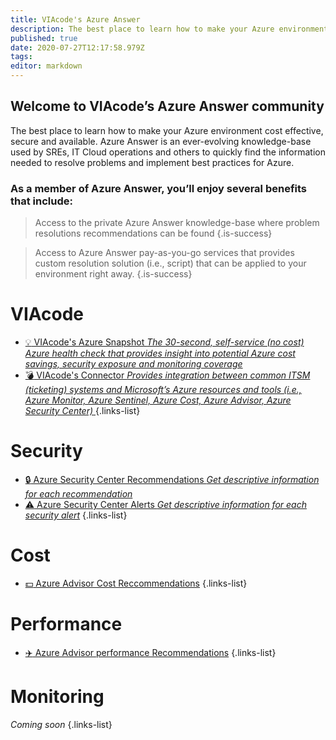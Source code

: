 ```yaml
---
title: VIAcode's Azure Answer
description: The best place to learn how to make your Azure environment cost effective, secure and available.
published: true
date: 2020-07-27T12:17:58.979Z
tags: 
editor: markdown
---
```


## Welcome to VIAcode’s Azure Answer community


The best place to learn how to make your Azure environment cost effective, secure and available. Azure Answer is an ever-evolving knowledge-base used by SREs, IT Cloud operations and others to quickly find the information needed to resolve problems and implement best practices for Azure. 


### As a member of Azure Answer, you’ll enjoy several benefits that include:
>  Access to the private Azure Answer knowledge-base where problem resolutions recommendations can be found
{.is-success}

> Access to Azure Answer pay-as-you-go services that provides custom resolution solution (i.e., script) that can be applied to your environment right away.
{.is-success}

# VIAcode

- [:bulb: VIAcode's Azure Snapshot *The 30-second, self-service (no cost) Azure health check that provides insight into potential Azure cost savings, security exposure and monitoring coverage* ](https://www.viacode.com/azure-snapshot)
- [:bomb: VIAcode's Connector *Provides integration between common ITSM (ticketing) systems and	Microsoft’s Azure resources and tools (i.e., Azure Monitor, Azure Sentinel, Azure Cost, Azure Advisor, Azure Security Center)* ](https://azuremarketplace.microsoft.com/en-us/marketplace/apps/viacode_consulting-1089577.viacode-itsm-z?tab=Overview)
{.links-list}

# Security
- [:lock: Azure Security Center Recommendations *Get descriptive information for each recommendation*](/public/security/recommendations/security-recommendations) 
- [:warning: Azure Security Center Alerts *Get descriptive information for each security alert*](/public/security/alerts/security-alerts)
{.links-list}

# Cost
- [:dollar: Azure Advisor Cost Reccommendations](/public/cost/recommendations/cost-recommendations)
{.links-list}
# Performance
- [:airplane: Azure Advisor performance Recommendations](/public/performance/recommendations/performance-recommendations)
{.links-list}
# Monitoring
*Coming soon*
{.links-list}


